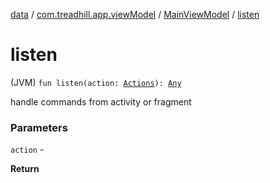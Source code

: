 [data](../../index.md) / [com.treadhill.app.viewModel](../index.md) / [MainViewModel](index.md) / [listen](./listen.md)

# listen

(JVM) `fun listen(action: `[`Actions`](../-actions/index.md)`): `[`Any`](https://kotlinlang.org/api/latest/jvm/stdlib/kotlin/-any/index.html)

handle commands from activity or fragment

### Parameters

`action` -

**Return**

